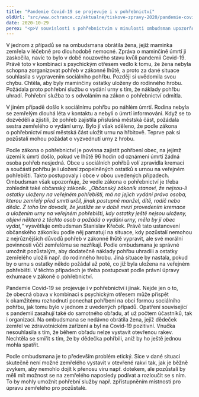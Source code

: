 ```yaml
---
title: "Pandemie Covid-19 se projevuje i v pohřebnictví"
oldUrl: "src/www.ochrance.cz/aktualne/tiskove-zpravy-2020/pandemie-covid-19-se-projevuje-i-v-pohrebnictvi"
date: 2020-10-29
perex: "<p>V souvislosti s pohřebnictvím v minulosti ombudsman upozorňoval na zvyšující se počet sociálních pohřbů na náklady obce. V letošním roce však zaznamenal případy, kdy z různých důvodů došlo k sociálnímu pohřbu a pozůstalí se pak snažili získat urnu s ostatky svého blízkého. I když chtěli dodatečně náklady pohřbu uhradit, pohřební služba jim urnu odmítla vydat. Ani pohřebnictví také nezůstalo bez dopadů pandemie Covid-19.</p>"
---
```


<!-- imported from the old website -->

<p>V jednom z případů se na ombudsmana obrátila žena, jejíž maminka zemřela v léčebně pro dlouhodobě nemocné. Zpráva o maminčině úmrtí ji zaskočila, navíc to bylo v době nouzového stavu kvůli pandemii Covid-19. Právě toto v kombinaci s psychickým otřesem vedlo k tomu, že žena nebyla schopna zorganizovat pohřeb v zákonné lhůtě, a proto za dané situace souhlasila s vypravením sociálního pohřbu. Později si uvědomila svou chybu. Chtěla, aby byly maminčiny ostatky uloženy do rodinného hrobu. Požádala proto pohřební službu o vydání urny s tím, že náklady pohřbu uhradí. Pohřební služba to s odvoláním na zákon o pohřebnictví odmítla.</p> <p>V jiném případě došlo k sociálnímu pohřbu po náhlém úmrtí. Rodina nebyla se zemřelým dlouhá léta v kontaktu a nebyli o úmrtí informováni. Když se to dozvěděli a zjistili, že pohřeb zajistila příslušná městská část, požádala sestra zemřelého o vydání urny. Bylo jí však sděleno, že podle zákona o pohřebnictví musí městská část uložit urnu na hřbitově. Teprve pak si pozůstalí mohou požádat o vyzvednutí urny z hrobu.</p> <p>Podle zákona o pohřebnictví je povinna zajistit pohřbení obec, na jejímž území k úmrtí došlo, pokud ve lhůtě 96 hodin od oznámení úmrtí žádná osoba pohřeb nesjedná. Obce u sociálních pohřbů volí zpravidla kremaci a součástí pohřbu je i uložení zpopelněných ostatků s urnou na veřejném pohřebišti. Takto postupovaly i obce v obou uvedených případech. Ombudsman však upozorňuje, že vedle zákona o pohřebnictví je třeba zohlednit také občanský zákoník. <i>„Občanský zákoník stanoví, že nejsou-li ostatky uloženy na veřejném pohřebišti, má na jejich vydání právo osoba, kterou zemřelý před smrtí určil, jinak postupně manžel, dítě, rodič nebo dědic. Z toho lze dovodit, že jestliže se v době mezi provedením kremace a uložením urny na veřejném pohřebišti, kdy ostatky ještě nejsou uloženy, objeví některá z těchto osob a požádá o vydání urny, měla by ji obec vydat,“</i> vysvětluje ombudsman Stanislav Křeček. Právě tato ustanovení občanského zákoníku podle něj pamatují na situace, kdy pozůstalí nemohou z nejrůznějších důvodů pohřeb v zákonné lhůtě vypravit, ale své morální povinnosti vůči zemřelému se nezříkají. Podle ombudsmana je správné umožnit pozůstalým, aby dodatečně náklady pohřbu uhradili a ostatky zemřelého uložili např. do rodinného hrobu. Jiná situace by nastala, pokud by o urnu s ostatky někdo požádal až poté, co již byla uložena na veřejném pohřebišti. V těchto případech je třeba postupovat podle právní úpravy exhumace v zákoně o pohřebnictví.</p> <p>Pandemie Covid-19 se projevuje i v pohřebnictví i jinak. Nejde jen o to, že obecná obava v kombinaci s psychickým otřesem může přispět k okamžitému rozhodnutí ponechat pohřbení na obci formou sociálního pohřbu, jak tomu bylo v jednom z uvedených případů. Opatření související s pandemií zasahují také do samotného obřadu, ať už počtem účastníků, tak i organizací. Na ombudsmana se nedávno obrátila žena, jejíž dědeček zemřel ve zdravotnickém zařízení a byl na Covid-19 pozitivní. Vnučka nesouhlasila s tím, že během obřadu nelze vystavit otevřenou rakev. Nechtěla se smířit s tím, že by dědečka pohřbili, aniž by ho ještě jednou mohla spatřit.</p> Podle ombudsmana je to především problém etický. Sice v dané situaci skutečně není možné zemřelého vystavit v otevřené rakvi tak, jak je běžně zvykem, aby nemohlo dojít k přenosu viru např. dotekem, ale pozůstalí by měli mít možnost se na zemřelého naposledy podívat a rozloučit se s ním. To by mohly umožnit pohřební služby např. zpřístupněním místnosti pro úpravu zemřelého pro pozůstalé.
